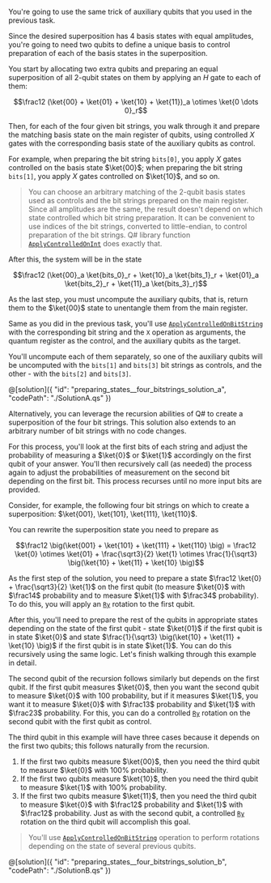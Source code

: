 You're going to use the same trick of auxiliary qubits that you used in the previous task.

Since the desired superposition has 4 basis states with equal amplitudes, you're going to need two qubits to define a unique basis to control preparation of each of the basis states in the superposition.

You start by allocating two extra qubits and preparing an equal superposition of all 2-qubit states on them by applying an $H$ gate to each of them:

$$\frac12 (\ket{00} + \ket{01} + \ket{10} + \ket{11})_a \otimes \ket{0 \dots 0}_r$$

Then, for each of the four given bit strings, you walk through it and prepare the matching basis state on the main register of qubits, using controlled $X$ gates with the corresponding basis state of the auxiliary qubits as control.

For example, when preparing the bit string `bits[0]`, you apply $X$ gates controlled on the basis state $\ket{00}$; when preparing the bit string `bits[1]`, you apply $X$ gates controlled on $\ket{10}$, and so on.

> You can choose an arbitrary matching of the 2-qubit basis states used as controls and the bit strings prepared on the main register.
> Since all amplitudes are the same, the result doesn't depend on which state controlled which bit string preparation.
> It can be convenient to use indices of the bit strings, converted to little-endian, to control preparation of the bit strings.
> Q# library function [`ApplyControlledOnInt`](https://learn.microsoft.com/qsharp/api/qsharp-lang/microsoft.quantum.canon/applycontrolledonint) does exactly that.

After this, the system will be in the state

$$\frac12 (\ket{00}_a \ket{bits_0}_r + \ket{10}_a \ket{bits_1}_r + \ket{01}_a \ket{bits_2}_r + \ket{11}_a \ket{bits_3}_r)$$

As the last step, you must uncompute the auxiliary qubits, that is, return them to the $\ket{00}$ state to unentangle them from the main register.

Same as you did in the previous task, you'll use [`ApplyControlledOnBitString`](https://learn.microsoft.com/qsharp/api/qsharp-lang/microsoft.quantum.canon/applycontrolledonbitstring) with the corresponding bit string and the `X` operation as arguments, the quantum register as the control, and the auxiliary qubits as the target.

You'll uncompute each of them separately, so one of the auxiliary qubits will be uncomputed with the `bits[1]` and `bits[3]` bit strings as controls, and the other - with the `bits[2]` and `bits[3]`.

@[solution]({
    "id": "preparing_states__four_bitstrings_solution_a",
    "codePath": "./SolutionA.qs"
})

Alternatively, you can leverage the recursion abilities of Q# to create a superposition of the four bit strings.  This solution also extends to an arbitrary number of bit strings with no code changes.

For this process, you'll look at the first bits of each string and adjust the probability of measuring a $\ket{0}$ or $\ket{1}$ accordingly on the first qubit of your answer. You'll then recursively call (as needed) the process again to adjust the probabilities of measurement on the second bit depending on the first bit.  This process recurses until no more input bits are provided.

Consider, for example, the following four bit strings on which to create a superposition: $\ket{001}, \ket{101}, \ket{111}, \ket{110}$.

You can rewrite the superposition state you need to prepare as

$$\frac12 \big(\ket{001} + \ket{101} + \ket{111} + \ket{110} \big) = \frac12 \ket{0} \otimes \ket{01} + \frac{\sqrt3}{2} \ket{1} \otimes \frac{1}{\sqrt3} \big(\ket{10} + \ket{11} + \ket{10} \big)$$

As the first step of the solution, you need to prepare a state $\frac12 \ket{0} + \frac{\sqrt3}{2} \ket{1}$ on the first qubit (to measure $\ket{0}$ with $\frac14$ probability and to measure $\ket{1}$ with $\frac34$ probability). To do this, you will apply an [`Ry`](https://learn.microsoft.com/qsharp/api/qsharp-lang/microsoft.quantum.intrinsic/ry) rotation to the first qubit.

After this, you'll need to prepare the rest of the qubits in appropriate states depending on the state of the first qubit - state $\ket{01}$ if the first qubit is in state $\ket{0}$ and state $\frac{1}{\sqrt3} \big(\ket{10} + \ket{11} + \ket{10} \big)$ if the first qubit is in state $\ket{1}$. You can do this recursively using the same logic. Let's finish walking through this example in detail.

The second qubit of the recursion follows similarly but depends on the first qubit. If the first qubit measures $\ket{0}$, then you want the second qubit to measure $\ket{0}$ with $100%$ probability, but if it measures $\ket{1}$, you want it to measure $\ket{0}$ with $\frac13$ probability and $\ket{1}$ with $\frac23$ probability.  For this, you can do a controlled [`Ry`](https://learn.microsoft.com/qsharp/api/qsharp-lang/microsoft.quantum.intrinsic/ry) rotation on the second qubit with the first qubit as control.

The third qubit in this example will have three cases because it depends on the first two qubits; this follows naturally from the recursion.

1. If the first two qubits measure $\ket{00}$, then you need the third qubit to measure $\ket{0}$ with $100\%$ probability.
2. If the first two qubits measure $\ket{10}$, then you need the third qubit to measure $\ket{1}$ with $100\%$ probability.
3. If the first two qubits measure $\ket{11}$, then you need the third qubit to measure $\ket{0}$ with $\frac12$ probability and $\ket{1}$ with $\frac12$ probability.  Just as with the second qubit, a controlled [`Ry`](https://learn.microsoft.com/qsharp/api/qsharp-lang/microsoft.quantum.intrinsic/ry) rotation on the third qubit will accomplish this goal.

> You'll use [`ApplyControlledOnBitString`](https://learn.microsoft.com/qsharp/api/qsharp-lang/microsoft.quantum.canon/applycontrolledonbitstring) operation to perform rotations depending on the state of several previous qubits.

@[solution]({
    "id": "preparing_states__four_bitstrings_solution_b",
    "codePath": "./SolutionB.qs"
})
